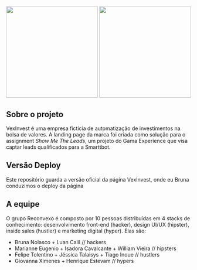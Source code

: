 # 

<p align="center">
  <img src="https://media1.giphy.com/media/KD7j4Yq0GVhddWqAuH/giphy.gif" height="250px"> <img src="https://media2.giphy.com/media/JPm6aTvzjJ2Nuwy9Ir/giphy.gif" height="250px">
</p>

## Sobre o projeto
VexInvest é uma empresa fictícia de automatização de investimentos na bolsa de valores. A landing page da marca foi criada como solução para o assignment *Show Me The Leads*, um projeto do Gama Experience que visa captar leads qualificados para a Smarttbot.

## Versão Deploy
Este repositório guarda a versão oficial da página VexInvest, onde eu  Bruna conduzimos o deploy da página

## A equipe
O grupo Reconvexo é composto por 10 pessoas distribuídas em 4 stacks de conhecimento: desenvolvimento front-end (hacker), design UI/UX (hipster), inside sales (hustler) e marketing digital (hyper). Elas são:

- Bruna Nolasco + Luan Calil // hackers
- Marianne Eugenio + Isadora Cavalcante + William Vieira // hipsters
- Felipe Tolentino + Jéssica Talaisys + Tiago Inoue // hustlers
- Giovanna Ximenes + Henrique Estevam // hypers
